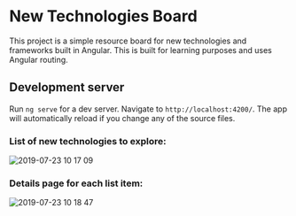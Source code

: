 # New Technologies Board

This project is a simple resource board for new technologies and frameworks built in Angular. This is built for learning purposes and uses Angular routing.

## Development server

Run `ng serve` for a dev server. Navigate to `http://localhost:4200/`. The app will automatically reload if you change any of the source files.


### List of new technologies to explore:

![2019-07-23 10 17 09](https://user-images.githubusercontent.com/46738131/61733334-6a9ba280-ad34-11e9-9fea-a751946c08b1.gif)

### Details page for each list item:

![2019-07-23 10 18 47](https://user-images.githubusercontent.com/46738131/61733335-6a9ba280-ad34-11e9-9b8b-a3cded63ea5e.gif)
